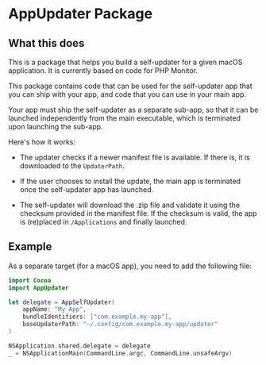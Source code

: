 # AppUpdater Package

## What this does

This is a package that helps you build a self-updater for a given macOS application. It is currently based on code for PHP Monitor.

This package contains code that can be used for the self-updater app that you can ship with your app, and code that you can use in your main app.

Your app must ship the self-updater as a separate sub-app, so that it can be launched independently from the main executable, which is terminated upon launching the sub-app.

Here's how it works:

- The updater checks if a newer manifest file is available. If there is, it is downloaded to the `UpdaterPath`.

- If the user chooses to install the update, the main app is terminated once the self-updater app has launched.

- The self-updater will download the .zip file and validate it using the checksum provided in the manifest file. If the checksum is valid, the app is (re)placed in `/Applications` and finally launched.

## Example

As a separate target (for a macOS app), you need to add the following file:

```swift
import Cocoa
import AppUpdater

let delegate = AppSelfUpdater(
    appName: "My App",
    bundleIdentifiers: ["com.example.my-app"],
    baseUpdaterPath: "~/.config/com.example.my-app/updater"
)

NSApplication.shared.delegate = delegate
_ = NSApplicationMain(CommandLine.argc, CommandLine.unsafeArgv)
```
